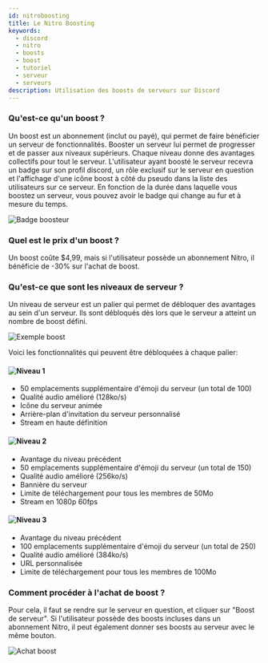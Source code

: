 ```yaml
---
id: nitroboosting
title: Le Nitro Boosting
keywords:
  - discord
  - nitro
  - boosts
  - boost
  - tutoriel
  - serveur
  - serveurs
description: Utilisation des boosts de serveurs sur Discord
---
```


### Qu'est-ce qu'un boost ?
Un boost est un abonnement (inclut ou payé), qui permet de faire bénéficier un serveur de fonctionnalités. Booster un serveur lui permet de progresser et de passer aux niveaux supérieurs. Chaque niveau donne des avantages collectifs pour tout le serveur. L'utilisateur ayant boosté le serveur recevra un badge sur son profil discord, un rôle exclusif sur le serveur en question et l'affichage d'une icône boost à côté du pseudo dans la liste des utilisateurs sur ce serveur. En fonction de la durée dans laquelle vous boostez un serveur, vous pouvez avoir le badge qui change au fur et à mesure du temps.

![Badge boosteur](https://i.discord.fr/jZ6.png)

### Quel est le prix d'un boost ?
Un boost coûte $4,99, mais si l'utilisateur possède un abonnement Nitro, il bénéficie de -30% sur l'achat de boost.

### Qu'est-ce que sont les niveaux de serveur ?
Un niveau de serveur est un palier qui permet de débloquer des avantages au sein d'un serveur. Ils sont débloqués dès lors que le serveur a atteint un nombre de boost défini.

![Exemple boost](https://i.discord.fr/fda.png)

Voici les fonctionnalités qui peuvent être débloquées à chaque palier:

#### ![Niveau 1](https://i.discord.fr/Mqp.png)
* 50 emplacements supplémentaire d'émoji du serveur (un total de 100)
* Qualité audio amélioré (128ko/s)
* Icône du serveur animée
* Arrière-plan d'invitation du serveur personnalisé
* Stream en haute définition

#### ![Niveau 2](https://i.discord.fr/2tw.png)
* Avantage du niveau précédent
* 50 emplacements supplémentaire d'émoji du serveur (un total de 150)
* Qualité audio amélioré (256ko/s)
* Bannière du serveur
* Limite de téléchargement pour tous les membres de 50Mo
* Stream en 1080p 60fps

#### ![Niveau 3](https://i.discord.fr/NDb.png)
* Avantage du niveau précédent
* 100 emplacements supplémentaire d'émoji du serveur (un total de 250)
* Qualité audio amélioré (384ko/s)
* URL personnalisée
* Limite de téléchargement pour tous les membres de 100Mo

### Comment procéder à l'achat de boost ?
Pour cela, il faut se rendre sur le serveur en question, et cliquer sur "Boost de serveur". Si l'utilisateur possède des boosts incluses dans un abonnement Nitro, il peut également donner ses boosts au serveur avec le même bouton.

![Achat boost](https://i.discord.fr/Qel.gif)
